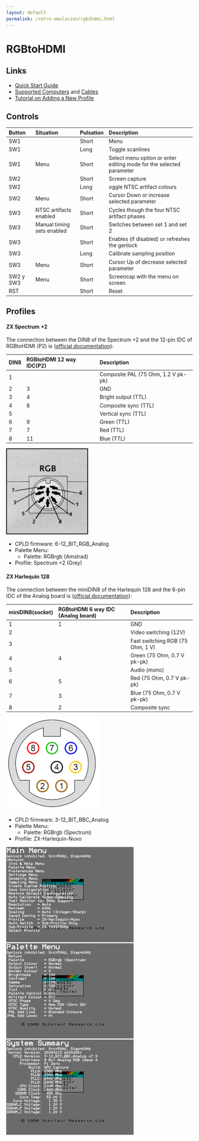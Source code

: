 ```yaml
---
layout: default
permalink: /retro-emulacion/rgb2hdmi.html
---
```


# RGBtoHDMI

## Links

* [Quick Start Guide](https://github.com/hoglet67/RGBtoHDMI/wiki/Quick-Start-Guide)
* [Supported Computers](https://github.com/hoglet67/RGBtoHDMI/wiki/Supported-Computers) and [Cables](https://github.com/hoglet67/RGBtoHDMI/wiki/Cables)
* [Tutorial on Adding a New Profile](https://github.com/hoglet67/RGBtoHDMI/wiki/Tutorial-on-Adding-a-New-Profile)

## Controls

|Button|Situation|Pulsation|Description|
|:-----|:--------|:--------|:----------|
|SW1   |         |Short    |Menu|
|SW1   |         |Long     |Toggle scanlines|
|SW1   |Menu     |Short    |Select menu option or enter editing mode for the selected parameter|
|SW2   |         |Short    |Screen capture|
|SW2   |         |Long     |oggle NTSC artifact colours|
|SW2   |Menu     |Short    |Cursor Down or increase selected parameter|
|SW3   |NTSC artifacts enabled|Short    |Cycles though the four NTSC artifact phases|
|SW3   |Manual timing sets enabled|Short    |Switches between set 1 and set 2|
|SW3   |         |Short    |Enables (if disabled) or refreshes the genlock|
|SW3   |         |Long     |Calibrate sampling position|
|SW3   |Menu     |Short    |Cursor Up of decrease selected parameter|
|SW2 y SW3 |Menu     |Short    |Screencap with the menu on screen|
|RST   |         |Short    |Reset|

## Profiles

#### ZX Spectrum +2

The connection between the DIN8 of the Spectrum +2 and the 12-pin IDC of RGBtoHDMI (P2) is ([official documentation](https://github.com/hoglet67/RGBtoHDMI/wiki/Cables#spectrum-128-or-2-4-bit-rgbi-ttl)):

|DIN8|RGBtoHDMI 12 way IDC(P2)|Description                             |
|:---|:-----------------------|:---------------------------------------|
|1   |                        |Composite PAL (75 Ohm, 1.2 V pk-pk)     |
|2   |3                       |GND                                     |
|3   |4                       |Bright output (TTL)                     |
|4   |8                       |Composite sync (TTL)                    |
|5   |                        |Vertical sync (TTL)                     |
|6   |9                       |Green (TTL)                             |
|7   |7                       |Red (TTL)                               |
|8   |11                      |Blue (TTL)                              |

![RGB socket DIN8](../images/pages/rgb2hdmi/din8.gif)

- CPLD firmware: 6-12_BIT_RGB_Analog
- Palette Menu:
    - Palette: RGBrgb (Amstrad)
- Profile: Spectrum +2 (Grey)

#### ZX Harlequin 128

The connection between the miniDIN8 of the Harlequin 128 and the 6-pin IDC of the Analog board is ([official documentation](https://github.com/hoglet67/RGBtoHDMI/wiki/Cables#spectrum-2a-or-3-analog-rgb)):

|miniDIN8(socket)|RGBtoHDMI 6 way IDC (Analog board)|Description                             |
|:---------------|:---------------------------------|:---------------------------------------|
|1               |1                                 |GND                                     |
|2               |                                  |Video switching (12V)                   |
|3               |                                  |Fast switching RGB (75 Ohm, 1 V)        |
|4               |4                                 |Green (75 Ohm, 0.7 V pk-pk)             |
|5               |                                  |Audio (mono)                            |
|6               |5                                 |Red (75 Ohm, 0.7 V pk-pk)               |
|7               |3                                 |Blue (75 Ohm, 0.7 V pk-pk)              |
|8               |2                                 |Composite sync                          |

![RGB socket miniDIN8](../images/pages/rgb2hdmi/minidin8.png)

- CPLD firmware: 3-12_BIT_BBC_Analog
- Palette Menu:
    - Palette: RGBrgb (Spectrum)
- Profile: ZX-Harlequin-Nuvo

![Main Menu](../images/pages/rgb2hdmi/capture0.png)
![Palette Menu](../images/pages/rgb2hdmi/capture1.png)
![System Summary](../images/pages/rgb2hdmi/capture2.png)